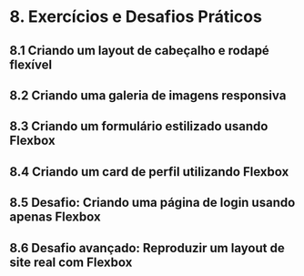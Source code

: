 # **8. Exercícios e Desafios Práticos**

## **8.1 Criando um layout de cabeçalho e rodapé flexível**
## **8.2 Criando uma galeria de imagens responsiva**
## **8.3 Criando um formulário estilizado usando Flexbox**
## **8.4 Criando um card de perfil utilizando Flexbox**
## **8.5 Desafio: Criando uma página de login usando apenas Flexbox**
## **8.6 Desafio avançado: Reproduzir um layout de site real com Flexbox**